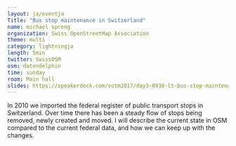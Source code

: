 ```yaml
---
layout: ja/eventja
Title: "Bus stop maintenance in Switzerland"
name: michael spreng
organization: Swiss OpenStreetMap Association
theme: multi
category: lightningja
length: 5min
twitter: SwissOSM
osm: datendelphin
time: sunday
room: Main hall
slides: https://speakerdeck.com/sotm2017/day3-0930-lt-bus-stop-maintenance-in-switzerland
---
```

In 2010 we imported the federal register of public transport stops in Switzerland. Over time there has been a steady flow of stops being removed, newly created and moved. I will describe the current state in OSM compared to the current federal data, and how we can keep up with the changes.
